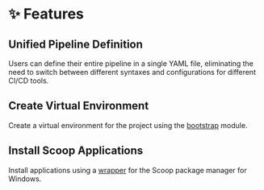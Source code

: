 # ✨ Features

## Unified Pipeline Definition

Users can define their entire pipeline in a single YAML file, eliminating the need to switch between different syntaxes and configurations for different CI/CD tools.

## Create Virtual Environment

Create a virtual environment for the project using the [bootstrap](https://github.com/avengineers/bootstrap) module.

## Install Scoop Applications

Install applications using a [wrapper](https://python-app-dev.readthedocs.io/en/latest/features/scoop_wrapper.html) for the Scoop package manager for Windows.
